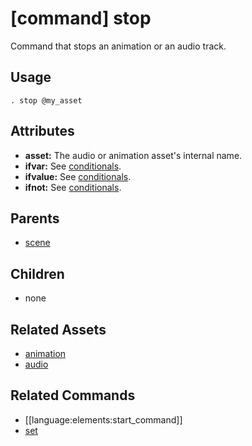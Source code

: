 
# [command] stop

Command that stops an animation or an audio track.

## Usage

    . stop @my_asset

## Attributes

 * **asset:** The audio or animation asset's internal name.
 * **ifvar:** See [conditionals](conditionals.md).
 * **ifvalue:** See [conditionals](conditionals.md).
 * **ifnot:** See [conditionals](conditionals.md).

## Parents

 * [scene](scene.md)

## Children

 * none

## Related Assets

 * [animation](animation.md)
 * [audio](audio.md)

## Related Commands

 * [[language:elements:start_command]]
 * [set](set.md)
